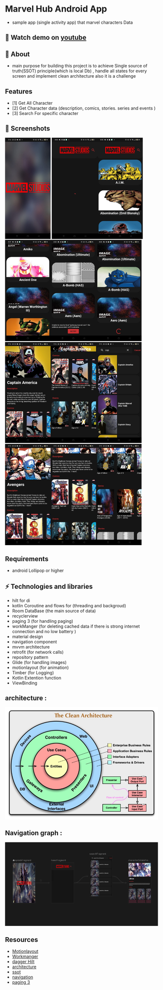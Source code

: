 # Marvel Hub Android App

* sample app (single activity app) that marvel characters Data 
## 🎥 Watch demo on [youtube](https://youtu.be/jPT40HjXRlI)
## 🧐 About
* main purpose for building this project is to achieve Single source of truth(SSOT) principle(which is local Db) , handle all states for every screen and implement clean architecture also it is a challenge

## Features
- [1] Get All Character
- [2] Get Character data (description, comics, stories. series and events )
- [3] Search For specific character
## 📱 Screenshots 
<img width="150" alt="Screen Shot 2020-09-04 at 2 48 55 PM" src="/ui/p1.jpeg"> <img width="150" alt="Screen Shot 2020-09-04 at 2 48 55 PM" src="/ui/p3.jpeg"><img width="150" alt="Screen Shot 2020-09-04 at 2 48 55 PM" src="/ui/p2.jpeg"><img width="150" alt="Screen Shot 2020-09-04 at 2 48 55 PM" src="/ui/p4.jpeg"><img width="150" alt="Screen Shot 2020-09-04 at 2 48 55 PM" src="/ui/p5.jpeg"><img width="150" alt="Screen Shot 2020-09-04 at 2 48 55 PM" src="/ui/p6.jpeg"><img width="150" alt="Screen Shot 2020-09-04 at 2 48 55 PM" src="/ui/p7.jpeg"><img width="150" alt="Screen Shot 2020-09-04 at 2 48 55 PM" src="/ui/p8.jpeg"><img width="150" alt="Screen Shot 2020-09-04 at 2 48 55 PM" src="/ui/p9.jpeg"><img width="150" alt="Screen Shot 2020-09-04 at 2 48 55 PM" src="/ui/p10.jpeg"><img width="150" alt="Screen Shot 2020-09-04 at 2 48 55 PM" src="/ui/p11.jpeg"><img width="150" alt="Screen Shot 2020-09-04 at 2 48 55 PM" src="/ui/p12.jpeg">

## Requirements
 * android Lollipop or higher

## ⚡ Technologies and libraries
* hilt for di
* kotlin Coroutine and flows for (threading and backgroud)
* Room DataBase (the main source of data)
* recyclerview
* paging 3 (for handling paging)
* workManger (for deleting cached data if there is strong internet connection and no low battery )
* material design
* navigation component
* mvvm architecture
* retrofit (for network calls)
* repository pattern
* Glide (for handling images)
* motionlayout (for animation)
* Timber (for Logging)
* Kotlin Extention function
* ViewBinding
## architecture : 
<img alt="Screen Shot 2020-09-04 at 2 48 55 PM" src="/ui/arch.jpg">

## Navigation graph :
<img alt="Screen Shot 2020-09-04 at 2 48 55 PM" src="/ui/nav.PNG">


## Resources
- [Motionlayout](https://developer.android.com/training/constraint-layout/motionlayout)
- [Workmanger](https://developer.android.com/topic/libraries/architecture/workmanager)
- [dagger Hilt](https://www.youtube.com/watch?v=nfazwQFQjAM)
- [architecture](https://developer.android.com/jetpack/guide)
- [ssot](https://medium.com/@sina.rahimi/single-source-of-truth-with-mvvm-retrofit2-livedata-rxjava-and-room-in-repository-pattern-f5304f39175)
- [navigation](https://developer.android.com/guide/navigation)
- [paging 3](https://developer.android.com/topic/libraries/architecture/paging/v3-overview)
